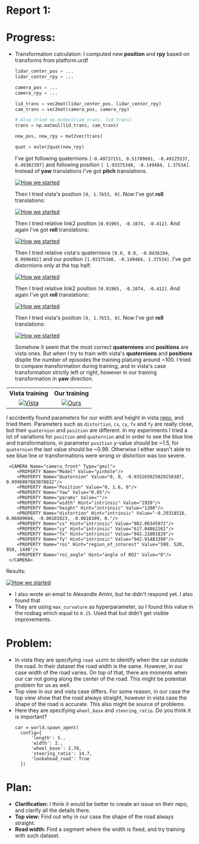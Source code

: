 # Report 1:

# Progress:

* Transformation calculation: I computed new **position** and **rpy** based on transforms from platform.urdf

  ```py
  lidar_center_pos = ...
  lidar_center_rpy = ...

  camera_pos = ...
  camera_rpy = ...

  lid_trans = vec2mat(lidar_center_pos, lidar_center_rpy)
  cam_trans = vec2mat(camera_pos, camera_rpy)

  # Also tried np.matmul(cam_trans, lid_trans) 
  trans = np.matmul(lid_trans, cam_trans)

  new_pos, new_rpy = mat2vec(trans)

  quat = euler2quat(new_rpy)
  ```
  I've got following quaternions `[-0.49737151, 0.51789681, -0.49125537, 0.49302397]` and following position `[ 1.93375348, -0.149484, 1.37534]`. Instead of **yaw** translations I've got **pitch** translations.

  <a href="https://www.youtube.com/watch?v=7_AoA41ANNQ"><img src="https://img.youtube.com/vi/7_AoA41ANNQ/0.jpg" alt="How we started"></a>

  Then I tried vista's position `[0, 1.7653, 0]`. Now I've got **roll** translations: 
  
  <a href="https://www.youtube.com/watch?v=WZKNWGx2gcg"><img src="https://img.youtube.com/vi/WZKNWGx2gcg/0.jpg" alt="How we started"></a>

  Then I tried relative link2 position `[0.91965, -0.1074, -0.412]`. And again I've got **roll** translations:  
  
  <a href="https://www.youtube.com/watch?v=GkcfCHTdTkI"><img src="https://img.youtube.com/vi/GkcfCHTdTkI/0.jpg" alt="How we started"></a>

  Then I tried relative vista's quaternions `[0.0, 0.0, -0.0436194, 0.9990482]` and our position `[1.93375348, -0.149484, 1.37534]`. 
  I've got distornions only at the top half:
  
  <a href="https://www.youtube.com/watch?v=OcqD_h5zPlU"><img src="https://img.youtube.com/vi/OcqD_h5zPlU/0.jpg" alt="How we started"></a>

  Then I tried relative link2 position `[0.91965, -0.1074, -0.412]`. And again I've got **roll** translations:  
  
  <a href="https://www.youtube.com/watch?v=S2SIo50avL8"><img src="https://img.youtube.com/vi/S2SIo50avL8/0.jpg" alt="How we started"></a>

  Then I tried vista's position `[0, 1.7653, 0]`. Now I've got **roll** translations:
  
  <a href="https://www.youtube.com/watch?v=99MkjcpV984"><img src="https://img.youtube.com/vi/99MkjcpV984/0.jpg" alt="How we started"></a>

  Somehow it seem that the most correct **quaternions** and **positions** are vista ones. But when I try to train with vista's **quaternions** and **positions** dispite the number of episodes the training platuing around ~100. I tried to compare transformation during training, and in vista's case transformation strictly left or right, however in our training transformation in **yaw** direction.
  
<table style="width:100%">
  <tr>
    <th>Vista training</th>
    <th>Our training</th>
  </tr>
  <tr>
    <td> <div align="center">
  <a href="https://www.youtube.com/watch?v=ufXnJpMp_A4"><img src="https://img.youtube.com/vi/ufXnJpMp_A4/0.jpg" alt="Vista"></a>
</div> </td>
    <td> <div align="center">
  <a href="https://www.youtube.com/watch?v=qO91C5Ry_KA"><img src="https://img.youtube.com/vi/qO91C5Ry_KA/0.jpg" alt="Ours"></a>
</div></td>
  </tr>
</table>

I accidently found parameters for our width and height in vista [repo](https://github.com/vista-simulator/vista/tree/1132f711c0889f9778a93efef32ca292576cc424), and tried them. Parameters such as `distortion`, `cx`, `cy`, `fx` and `fy` are really close, but their `quaternion` and `position` are different. In my experiments I tried a lot of variations for `position` and `quaternion` and in order to see the blue line and transformations, in parameter `position` y-value should be ~1.5, for `quaternion` the last value should be ~0.99. Otherwise I either wasn't able to see blue line or transformations were wrong or distortion was too severe. 

```
 <CAMERA Name="camera_front" Type="gmsl">
    <PROPERTY Name="Model" Value="pinhole"/>
    <PROPERTY Name="Quaternion" Value="0, 0, -0.035265025029250387, 0.9996807883070832"/>
    <PROPERTY Name="Position" Value="0, 1.6, 0"/>
    <PROPERTY Name="Yaw" Value="0.05"/>
    <PROPERTY Name="params" Value=""/>
    <PROPERTY Name="width" Hint="intrinsic" Value="1920"/>
    <PROPERTY Name="height" Hint="intrinsic" Value="1208"/>
    <PROPERTY Name="distortion" Hint="intrinsic" Value="-0.29318516, 0.06609604, -0.00103823, -0.0016309, 0."/>
    <PROPERTY Name="cx" Hint="intrinsic" Value="982.06345972"/>
    <PROPERTY Name="cy" Hint="intrinsic" Value="617.04862261"/>
    <PROPERTY Name="fx" Hint="intrinsic" Value="942.21001829"/>
    <PROPERTY Name="fy" Hint="intrinsic" Value="942.91483399"/>
    <PROPERTY Name="roi" Hint="region_of_interest" Value="590, 520, 950, 1440"/>
    <PROPERTY Name="roi_angle" Hint="angle of ROI" Value="0"/>
 </CAMERA>
```

Results:

<a href="https://www.youtube.com/watch?v=ozMPMzn5cEw"><img src="https://img.youtube.com/vi/ozMPMzn5cEw/0.jpg" alt="How we started"></a>

* I also wrote an email to Alexandle Amini, but he didn't respond yet. I also found that 
* They are using `max_curvature` as hyperparameter, so I found this value in the rosbag which equal to `0.15`. Used that but didn't get visible improvements.

# Problem: 
* In vista they are specifying `road width` to identify when the car outside the road. In their dataset the road width is the same. However, in our case width of the road varies. On top of that, there are moments when our car not going along the center of the road. This might be potential problem for us as well.
* Top view in our and vista case differs. For some reason, in our case the top view show that the road always straight, however in vista case the shape of the road is accurate. This also might be source of problems. 
* Here they are specifying `wheel_base` and `steering_ratio`. Do you think it is important?
  ```
  car = world.spawn_agent(
    config={
        'length': 5.,
        'width': 2.,
        'wheel_base': 2.78,
        'steering_ratio': 14.7,
        'lookahead_road': True
    })
  ```

# Plan: 
* **Clarification:** I think it would be better to create an issue on their repo, and clarify all the details there.
* **Top view:** Find out why in our case the shape of the road always straight.
* **Road width:** Find a segment where the width is fixed, and try training with such dataset.
